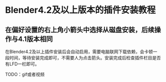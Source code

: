 # Blender4.2及以上版本的插件安装教程

## 在偏好设置的右上角小箭头中选择从磁盘安装，后续操作与4.1版本相同
在Blender4.2及以上插件安装后会自动启用，需要电脑联网下载依赖，会卡顿一段时间，等待安装完成即可，不需要人为点击箭头。安装完成后检查插件栏目是否有LFD一栏即可。

TODO：gif或者视频
